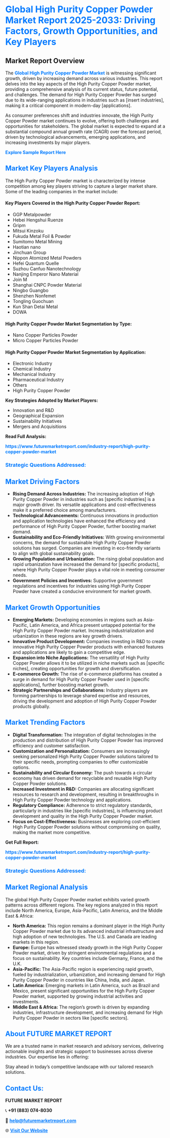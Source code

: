 <h1 style="color: #007BFF;">Global High Purity Copper Powder Market Report 2025-2033: Driving Factors, Growth Opportunities, and Key Players</h1>

<section id="overview">
<h2>Market Report Overview</h2>
<p>The <a href="https://www.futuremarketreport.com/industry-report/high-purity-copper-powder-market" style="color: #007BFF; text-decoration: none;"><strong>Global High Purity Copper Powder Market</strong></a> is witnessing significant growth, driven by increasing demand across various industries. This report delves into the key aspects of the High Purity Copper Powder market, providing a comprehensive analysis of its current status, future potential, and challenges. The demand for High Purity Copper Powder has surged due to its wide-ranging applications in industries such as [insert industries], making it a critical component in modern-day [applications].</p>
<p>As consumer preferences shift and industries innovate, the High Purity Copper Powder market continues to evolve, offering both challenges and opportunities for stakeholders. The global market is expected to expand at a substantial compound annual growth rate (CAGR) over the forecast period, driven by technological advancements, emerging applications, and increasing investments by major players.</p>
</section>

<section id="overview">
<p><a href="https://www.futuremarketreport.com/request-sample/reportId=120055" style="color: #007BFF; text-decoration: none;"><strong>Explore Sample Report Here</strong></a></p>
</section>

<section id="key-players">
<h2 style="color: #007BFF;">Market Key Players Analysis</h2>
<p>The High Purity Copper Powder market is characterized by intense competition among key players striving to capture a larger market share. Some of the leading companies in the market include:</p>
<h4>Key Players Covered in the High Purity Copper Powder Report:</h4>
<ul><li>GGP Metalpowder</li><li>Hebei Hengshui Ruenze</li><li>Gripm</li><li>Mitsui Kinzoku</li><li>Fukuda Metal Foil &amp; Powder</li><li>Sumitomo Metal Mining</li><li>Haotian nano</li><li>Jinchuan Group</li><li>Nippon Atomized Metal Powders</li><li>Hefei Quantum Quelle</li><li>Suzhou Canfuo Nanotechnology</li><li>Nanjing Emperor Nano Material</li><li>Join M</li><li>Shanghai CNPC Powder Material</li><li>Ningbo Guangbo</li><li>Shenzhen Nonfemet</li><li>Tongling Guochuan</li><li>Kun Shan Detai Metal</li><li>DOWA</li></ul>
<h4>High Purity Copper Powder Market Segmentation by Type:</h4>
<ul><li>Nano Copper Particles Powder</li><li>Micro Copper Particles Powder</li></ul>

<h4>High Purity Copper Powder Market Segmentation by Application:</h4>
<ul><li>Electronic Industry</li><li>Chemical Industry</li><li>Mechanical Industry</li><li>Pharmaceutical Industry</li><li>Others</li><li>High Purity Copper Powder</li></ul>
<p><strong>Key Strategies Adopted by Market Players:</strong></p>
<ul>
<li>Innovation and R&D</li>
<li>Geographical Expansion</li>
<li>Sustainability Initiatives</li>
<li>Mergers and Acquisitions</li>
</ul>
</section>

<section>
<p><strong>Read Full Analysis: </strong></p><a href="https://www.futuremarketreport.com/industry-report/high-purity-copper-powder-market" style="color: #007BFF; text-decoration: none;"><strong>https://www.futuremarketreport.com/industry-report/high-purity-copper-powder-market</strong></a>
<h3 style="color: #007BFF;">Strategic Questions Addressed:</h3>
</section>

<section id="driving-factors">
<h2 style="color: #007BFF;">Market Driving Factors</h2>
<ul>
<li><strong>Rising Demand Across Industries:</strong> The increasing adoption of High Purity Copper Powder in industries such as [specific industries] is a major growth driver. Its versatile applications and cost-effectiveness make it a preferred choice among manufacturers.</li>
<li><strong>Technological Advancements:</strong> Continuous innovations in production and application technologies have enhanced the efficiency and performance of High Purity Copper Powder, further boosting market demand.</li>
<li><strong>Sustainability and Eco-Friendly Initiatives:</strong> With growing environmental concerns, the demand for sustainable High Purity Copper Powder solutions has surged. Companies are investing in eco-friendly variants to align with global sustainability goals.</li>
<li><strong>Growing Population and Urbanization:</strong> The rising global population and rapid urbanization have increased the demand for [specific products], where High Purity Copper Powder plays a vital role in meeting consumer needs.</li>
<li><strong>Government Policies and Incentives:</strong> Supportive government regulations and incentives for industries using High Purity Copper Powder have created a conducive environment for market growth.</li>
</ul>
</section>

<section id="growth-opportunities">
<h2 style="color: #007BFF;">Market Growth Opportunities</h2>
<ul>
<li><strong>Emerging Markets:</strong> Developing economies in regions such as Asia-Pacific, Latin America, and Africa present untapped potential for the High Purity Copper Powder market. Increasing industrialization and urbanization in these regions are key growth drivers.</li>
<li><strong>Innovative Product Development:</strong> Companies investing in R&D to create innovative High Purity Copper Powder products with enhanced features and applications are likely to gain a competitive edge.</li>
<li><strong>Expansion into Niche Applications:</strong> The versatility of High Purity Copper Powder allows it to be utilized in niche markets such as [specific niches], creating opportunities for growth and diversification.</li>
<li><strong>E-commerce Growth:</strong> The rise of e-commerce platforms has created a surge in demand for High Purity Copper Powder used in [specific applications], further boosting market growth.</li>
<li><strong>Strategic Partnerships and Collaborations:</strong> Industry players are forming partnerships to leverage shared expertise and resources, driving the development and adoption of High Purity Copper Powder products globally.</li>
</ul>
</section>

<section id="trending-factors">
<h2 style="color: #007BFF;">Market Trending Factors</h2>
<ul>
<li><strong>Digital Transformation:</strong> The integration of digital technologies in the production and distribution of High Purity Copper Powder has improved efficiency and customer satisfaction.</li>
<li><strong>Customization and Personalization:</strong> Consumers are increasingly seeking personalized High Purity Copper Powder solutions tailored to their specific needs, prompting companies to offer customizable options.</li>
<li><strong>Sustainability and Circular Economy:</strong> The push towards a circular economy has driven demand for recyclable and reusable High Purity Copper Powder solutions.</li>
<li><strong>Increased Investment in R&D:</strong> Companies are allocating significant resources to research and development, resulting in breakthroughs in High Purity Copper Powder technology and applications.</li>
<li><strong>Regulatory Compliance:</strong> Adherence to strict regulatory standards, particularly in industries like [specific industries], is influencing product development and quality in the High Purity Copper Powder market.</li>
<li><strong>Focus on Cost-Effectiveness:</strong> Businesses are exploring cost-efficient High Purity Copper Powder solutions without compromising on quality, making the market more competitive.</li>
</ul>
</section>

<section>
<p><strong>Get Full Report: </strong></p><a href="https://www.futuremarketreport.com/industry-report/high-purity-copper-powder-market" style="color: #007BFF; text-decoration: none;"><strong>https://www.futuremarketreport.com/industry-report/high-purity-copper-powder-market</strong></a>
<h3 style="color: #007BFF;">Strategic Questions Addressed:</h3>
</section>


<section id="regional-analysis">
<h2 style="color: #007BFF;">Market Regional Analysis</h2>
<p>The global High Purity Copper Powder market exhibits varied growth patterns across different regions. The key regions analyzed in this report include North America, Europe, Asia-Pacific, Latin America, and the Middle East & Africa:</p>
<ul>
<li><strong>North America:</strong> This region remains a dominant player in the High Purity Copper Powder market due to its advanced industrial infrastructure and high adoption of new technologies. The U.S. and Canada are leading markets in this region.</li>
<li><strong>Europe:</strong> Europe has witnessed steady growth in the High Purity Copper Powder market, driven by stringent environmental regulations and a focus on sustainability. Key countries include Germany, France, and the U.K.</li>
<li><strong>Asia-Pacific:</strong> The Asia-Pacific region is experiencing rapid growth, fueled by industrialization, urbanization, and increasing demand for High Purity Copper Powder in countries like China, India, and Japan.</li>
<li><strong>Latin America:</strong> Emerging markets in Latin America, such as Brazil and Mexico, present significant opportunities for the High Purity Copper Powder market, supported by growing industrial activities and investments.</li>
<li><strong>Middle East & Africa:</strong> The region’s growth is driven by expanding industries, infrastructure development, and increasing demand for High Purity Copper Powder in sectors like [specific sectors].</li>
</ul>
</section>

<footer>
<h2 style="color: #007BFF;">About FUTURE MARKET REPORT</h2>
<p>We are a trusted name in market research and advisory services, delivering actionable insights and strategic support to businesses across diverse industries. Our expertise lies in offering:</p>

<p>Stay ahead in today’s competitive landscape with our tailored research solutions.</p>

<h2 style="color: #007BFF;">Contact Us:</h2>
<p><strong>FUTURE MARKET REPORT</strong></p>
<p>📞 <strong>+91 (883) 074-8030</strong></p>
<p>📧 <strong><a href="mailto:help@futuremarketreport.com" style="color: #007BFF;">help@futuremarketreport.com</a></strong></p>
<p>🌐 <strong><a href="https://www.futuremarketreport.com/" style="color: #007BFF;">Visit Our Website</a></strong></p>
</footer>